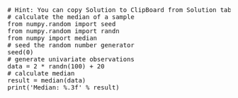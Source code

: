 <pre class="file" data-target="clipboard">
# Hint: You can copy Solution to ClipBoard from Solution tab in Step 6
# calculate the median of a sample
from numpy.random import seed
from numpy.random import randn
from numpy import median
# seed the random number generator
seed(0)
# generate univariate observations
data = 2 * randn(100) + 20
# calculate median
result = median(data)
print('Median: %.3f' % result)
</pre>

